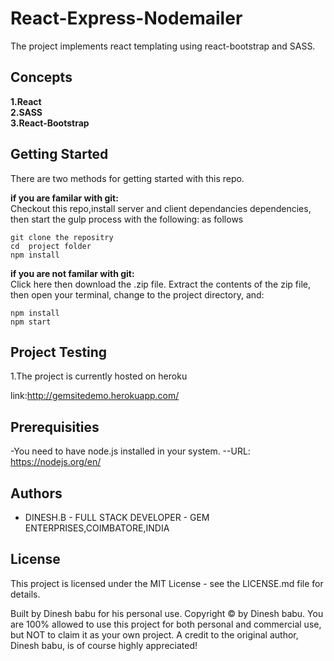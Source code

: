 # React-Express-Nodemailer

The project implements react templating using react-bootstrap and SASS.

## Concepts

**1.React**  
**2.SASS**  
**3.React-Bootstrap**

## Getting Started

There are two methods for getting started with this repo.

**if you are familar with git:**  
Checkout this repo,install server and client dependancies dependencies, then start the gulp process with the following:
as follows

```
git clone the repositry
cd  project folder
npm install
```

**if you are not familar with git:**  
Click here then download the .zip file. Extract the contents of the zip file, then open your terminal,
change to the project directory, and:

```
npm install
npm start
```

## Project Testing

1.The project is currently hosted on heroku

link:http://gemsitedemo.herokuapp.com/

## Prerequisities

-You need to have node.js installed in your system.
--URL: https://nodejs.org/en/

## Authors

- DINESH.B - FULL STACK DEVELOPER - GEM ENTERPRISES,COIMBATORE,INDIA

## License

This project is licensed under the MIT License - see the LICENSE.md file for details.

Built by Dinesh babu for his personal use. Copyright © by Dinesh babu. You are 100% allowed to use this project for both personal and commercial use, but NOT to claim it as your own project. A credit to the original author, Dinesh babu, is of course highly appreciated!
